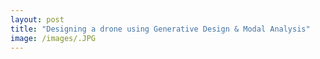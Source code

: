 ```yaml
---
layout: post
title: "Designing a drone using Generative Design & Modal Analysis"
image: /images/.JPG
---
```


<img src="/images/" alt="" class="inline">
